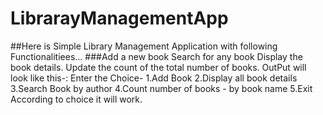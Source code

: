 # LibrarayManagementApp
</n>##Here is Simple Library Management Application with following Functionalitiees...</n>
###Add a new book
Search for any book
Display the book details.
Update the count of the total number of books.
OutPut will look like this-:
Enter the Choice-
1.Add Book
2.Display all book details
3.Search Book by author
4.Count number of books - by book name
5.Exit
According to choice it will work.
